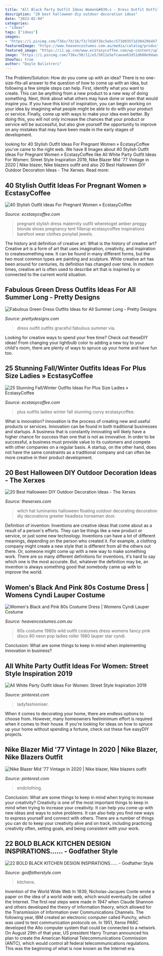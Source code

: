```yaml
---
title: "All Black Party Outfit Ideas Women&#039;s - Dress Outfit Outfits Graceful Fabulous Summer Via"
description: "20 best halloween diy outdoor decoration ideas"
date: "2023-02-04"
categories:
- "ideas"
tags: ["ideas"]
images:
- "https://i.pinimg.com/736x/7d/16/f3/7d16f3bc5ebcc573d035f1d304296d47.jpg"
featuredImage: "https://www.heavencostumes.com.au/media/catalog/product/cache/3ca7c4de79fd9294a778cbfdebc9dde4/s/m/smf-44447-1980s-wild-girl-womens-fancy-dress-costume-side-image.jpg"
featured_image: "https://i1.wp.com/www.ecstasycoffee.com/wp-content/uploads/2016/11/Black-Shift-Dress.jpg?resize=600%2C898"
image: "https://i.pinimg.com/736x/50/11/e5/5011e5efcaeae63d51d608e9daeaf5f6.jpg"
ShowToc: true
author: "Doyle Balistreri"
---
```



The Problem/Solution: How do you come up with an idea?
There is no one-size-fits-all answer to the question of how to come up with an idea, but following a few simple steps can help. First, identify what you want to create. This can be anything from a new product to a new way of doing something. Next, think about what others may have done or seen that would inspire you. If you have this kind of inspiration, you can begin working on your idea by imagining what people might be able to do with your product or service. Finally, come up with ways to make your idea even better. By doing this, you will not only increase the chances that your product or service will be successful, but also give yourself the opportunity to improve on any mistakes that may have been made in the early stages of development.

	

		
looking for 40 Stylish Outfit Ideas For Pregnant Women » EcstasyCoffee you've came to the right web. We have 8 Images about 40 Stylish Outfit Ideas For Pregnant Women » EcstasyCoffee like All White Party Outfit Ideas For Women: Street Style Inspiration 2019, Nike Blazer Mid &#039;77 Vintage in 2020 | Nike blazer, Nike blazers outfit and also 20 Best Halloween DIY Outdoor Decoration Ideas - The Xerxes. Read more:
		
    
## 40 Stylish Outfit Ideas For Pregnant Women » EcstasyCoffee

<img loading=lazy src="https://i1.wp.com/www.ecstasycoffee.com/wp-content/uploads/2016/11/Black-Shift-Dress.jpg?resize=600%2C898" onerror="this.onerror=null;this.src='https://tse3.mm.bing.net/th?id=OIP.kF7D7DKlFeHrC3Wgph5dmwHaLF&amp;pid=15.1';" alt="40 Stylish Outfit Ideas For Pregnant Women » EcstasyCoffee">

_Source: ecstasycoffee.com_

>pregnant stylish dress maternity outfit wheretoget amber preggy blonde shoes pregnancy tent fillerup ecstasycoffee inspirations barefoot wear clothes ponytail jewels. 

	

The history and definition of creative art: What is the history of creative art?
Creative art is a form of art that uses imagination, creativity, and inspiration to createsomething new. It can be found in many different forms, but the two most common types are painting and sculpture. While creative art has been around for centuries, its definition has changed over time. In modern times, creative art is often used to describe art that is inspired by or connected to the current world situation.

    
## Fabulous Green Dress Outfits Ideas For All Summer Long - Pretty Designs

<img loading=lazy src="http://www.prettydesigns.com/wp-content/uploads/2014/07/Graceful-Green-Dress-Outfit.jpg" onerror="this.onerror=null;this.src='https://tse4.mm.bing.net/th?id=OIP.AH0I2AFIB2CpV7QdVKrHUgHaK2&amp;pid=15.1';" alt="Fabulous Green Dress Outfits Ideas for All Summer Long - Pretty Designs">

_Source: prettydesigns.com_

>dress outfit outfits graceful fabulous summer via. 

	

Looking for creative ways to spend your free time? Check out theseDIY ideas! From changing your lightbulb color to adding a new toy to your child's room, there are plenty of ways to spruce up your home and have fun too.

    
## 25 Stunning Fall/Winter Outfits Ideas For Plus Size Ladies » EcstasyCoffee

<img loading=lazy src="https://i0.wp.com/www.ecstasycoffee.com/wp-content/uploads/2016/10/Plus-Size-Outfits-For-Curvy-Ladies-5.jpg" onerror="this.onerror=null;this.src='https://tse3.mm.bing.net/th?id=OIP.MQ4qzcAf1TeWxcoHQ3S0AQHaLH&amp;pid=15.1';" alt="25 Stunning Fall/Winter Outfits Ideas For Plus Size Ladies » EcstasyCoffee">

_Source: ecstasycoffee.com_

>plus outfits ladies winter fall stunning curvy ecstasycoffee. 

	

What is innovation?
Innovation is the process of creating new and useful products or services. Innovation can be found in both traditional businesses and startups. A business that is constantly innovating will likely have a higher chance for success than one that is not as innovative. In order to be successful, a business must provide value to its customers and compete with other companies on a regular basis. A startup, on the other hand, does not have the same constraints as a traditional company and can often be more creative in their product development.

    
## 20 Best Halloween DIY Outdoor Decoration Ideas - The Xerxes

<img loading=lazy src="http://thexerxes.com/wp-content/uploads/2016/08/13-Floating-Witch-Hat-Luminaries.jpg" onerror="this.onerror=null;this.src='https://tse3.mm.bing.net/th?id=OIP.19YuMUZoT6zKuNlQYC58qgHaLH&amp;pid=15.1';" alt="20 Best Halloween DIY Outdoor Decoration Ideas - The Xerxes">

_Source: thexerxes.com_

>witch hat luminaries halloween floating outdoor decorating decoration diy decorations greeter headless horseman door. 

	

Definition of invention:
Inventions are creative ideas that come about as a result of a person's efforts. They can be things like a new product or service, or just some new technology. Inventions can have a lot of different meanings, depending on the person who created it. For example, a clothing company might create a new style that is different from all the others out there. Or, someone might come up with a new way to make something work. There are so many different definitions for inventions, it's hard to say which one is the most accurate. But, whatever the definition may be, an invention is always something good that somebody came up with to improve the world.

    
## Women&#039;s Black And Pink 80s Costume Dress | Womens Cyndi Lauper Costume

<img loading=lazy src="https://www.heavencostumes.com.au/media/catalog/product/cache/3ca7c4de79fd9294a778cbfdebc9dde4/s/m/smf-44447-1980s-wild-girl-womens-fancy-dress-costume-side-image.jpg" onerror="this.onerror=null;this.src='https://tse2.mm.bing.net/th?id=OIP.plah6MSr7rz83bWYwxp60gHaLj&amp;pid=15.1';" alt="Women&#039;s Black and Pink 80s Costume Dress | Womens Cyndi Lauper Costume">

_Source: heavencostumes.com.au_

>80s costume 1980s wild outfit costumes dress womens fancy pink disco 80 neon pop ladies roller 1980 lauper star cyndi. 

	

Conclusion: What are some things to keep in mind when implementing innovation in business?
 

    
## All White Party Outfit Ideas For Women: Street Style Inspiration 2019

<img loading=lazy src="https://i.pinimg.com/736x/50/11/e5/5011e5efcaeae63d51d608e9daeaf5f6.jpg" onerror="this.onerror=null;this.src='https://tse4.mm.bing.net/th?id=OIP.6Cdmhkn2aR7L3hCTsZgHvAHaMi&amp;pid=15.1';" alt="All White Party Outfit Ideas For Women: Street Style Inspiration 2019">

_Source: pinterest.com_

>ladyfashioniser. 

	

When it comes to decorating your home, there are endless options to choose from. However, many homeowners feelminimum effort is required when it comes to their house. If you're looking for ideas on how to spruce up your home without spending a fortune, check out these five easyDIY projects.

    
## Nike Blazer Mid &#039;77 Vintage In 2020 | Nike Blazer, Nike Blazers Outfit

<img loading=lazy src="https://i.pinimg.com/736x/7d/16/f3/7d16f3bc5ebcc573d035f1d304296d47.jpg" onerror="this.onerror=null;this.src='https://tse4.mm.bing.net/th?id=OIP.8EOEXAvVkPBpspr7cavd6gHaLH&amp;pid=15.1';" alt="Nike Blazer Mid &#039;77 Vintage in 2020 | Nike blazer, Nike blazers outfit">

_Source: pinterest.com_

>endclothing. 

	

Conclusion: What are some things to keep in mind when trying to increase your creativity?
Creativity is one of the most important things to keep in mind when trying to increase your creativity. It can help you come up with new ideas and ways to solve problems. It can also help you find new ways to express yourself and connect with others. There are a number of things you can do to keep your creativity alive and on track, including practicing creativity often, setting goals, and being consistent with your work.

    
## 22 BOLD BLACK KITCHEN DESIGN INSPIRATIONS...... - Godfather Style

<img loading=lazy src="https://godfatherstyle.com/wp-content/uploads/2016/04/striking-black-kitchens-to-make-a-statement-22..jpg" onerror="this.onerror=null;this.src='https://tse2.mm.bing.net/th?id=OIP.Tq3RFkOLDAXGrJHiILRKeAHaJ3&amp;pid=15.1';" alt="22 BOLD BLACK KITCHEN DESIGN INSPIRATIONS...... - Godfather Style">

_Source: godfatherstyle.com_

>kitchens. 

	

Invention of the World Wide Web
In 1839, Nicholas-Jacques Conte wrote a paper on the idea of a world wide web, which would eventually be called the Internet. The first real steps were made in 1947 when Claude Shannon and others developed the theory of information theory, which allowed for the Transmission of Information over Communications Channels. The following year, IBM created an electronic computer called Punchy, which was used to test communication protocols on. In 1951, Xerox PARC developed the Alto computer system that could be connected to a network. On August 29th of that year, US president Harry Truman announced his plan to create the American National Telecommunications Commission (ANTC), which would control all federal telecommunications regulations. This was the beginning of what is now known as the Internet era.

